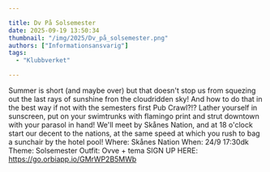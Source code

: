 ```yaml
---

title: Dv På Solsemester
date: 2025-09-19 13:50:34
thumbnail: "/img/2025/Dv_på_solsemester.png"
authors: ["Informationsansvarig"]
tags: 
  - "Klubbverket"

---
```

Summer is short (and maybe over) but that doesn't stop us from squezing out the last rays of sunshine fron the cloudridden sky! And how to do that in the best way if not with the semesters first Pub Crawl?!? Lather yourself in sunscreen, put on your swimtrunks with flamingo print and strut downtown with your parasol in hand!
We'll meet by Skånes Nation, and at 18 o'clock start our decent to the nations, at the same speed at which you rush to bag a sunchair by the hotel pool!
Where: Skånes Nation
When: 24/9 17:30dk
Theme: Solsemester
Outfit: Ovve + tema
SIGN UP HERE: https://go.orbiapp.io/GMrWP2B5MWb